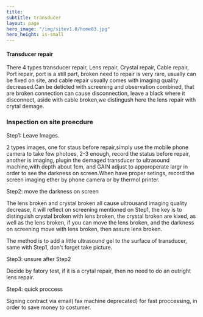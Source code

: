 ```yaml
---
title: 
subtitle: transducer
layout: page
hero_image: "/img/sitev1.0/home03.jpg"
hero_height: is-small
---
```


#### Transducer repair

There 4 types transducer repair, Lens repair, Crystal repair, Cable repair, Port repair, port is a still part, broken need to repair is very rare, usually can be fixed on site, and cable repair usually comes with imaging quality decreased.Can be deticted with screening and observation combined, that are broken connection can cause disconnection, leave a black where  it disconnect, aside with cable broken,we distingush here the lens repair with crytal demage.

### Inspection on site proecdure

Step1: Leave Images.

2 types images, one for staus before repair,simply use the mobile phone camera to take few photoes, 2-3 enough, record the status before repair, another is imaging, plugin the demaged transducer to ultrasound machine,with depth about 1cm, and GAIN adjust to apporoperate largr in order to see the darkness on screen.When have proper setings, record the screen imaging ether by phone camera or by thermol printer.

Step2: move the darkness on screen

The lens broken and crystal broken all cause ultrousand imaging quality decrease, it will reflect on screening mentioned on Step1, the key is to distinguish crystal broken with lens broken, the crystal broken are kixed, as well as the lens broken, if you can move the lens broken, and the darkness on screening move with lens broken, then assure lens broken.

The method is to add a little ultrasound gel to the surface of transducer, same with Step1, don't forget take picture.

Step3: unsure after Step2

Decide by fatory test, if it is a crytal repair, then no need to do an outright lens repair.

Step4: quick proccess

Signing contract via email( fax machine deprecated) for fast proccessing, in order to save money to costumer.
